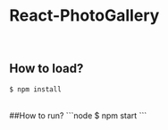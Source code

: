 # React-PhotoGallery
</br>

## How to load?
```node
$ npm install
```
</br>
##How to run?
```node
$ npm start
```
